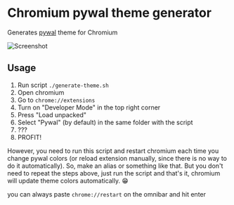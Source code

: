 # Chromium pywal theme generator

Generates [pywal](https://github.com/dylanaraps/pywal) theme for Chromium

![Screenshot](./Screenshots/screenshot.png)

## Usage

1. Run script `./generate-theme.sh`
2. Open chromium
3. Go to `chrome://extensions`
4. Turn on "Developer Mode" in the top right corner
5. Press "Load unpacked"
6. Select "Pywal" (by default) in the same folder with the script
7. ???
8. PROFIT!

However, you need to run this script and restart chromium each time you change pywal colors (or reload extension manually, since there is no way to do it automatically).
So, make an alias or something like that.
But you don't need to repeat the steps above, just run the script and that's it, chromium will update theme colors automatically. 😁

you can always paste `chrome://restart` on the omnibar and hit enter
